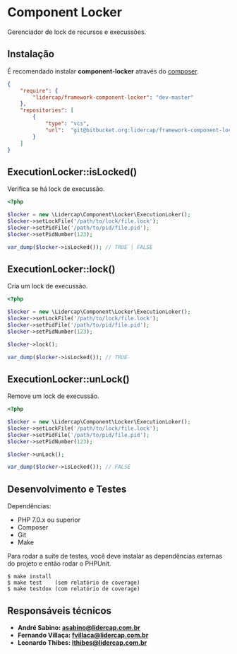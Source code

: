 Component Locker
================

Gerenciador de lock de recursos e execussões.

Instalação
----------

É recomendado instalar **component-locker** através do [composer](http://getcomposer.org).

```json
{
    "require": {
        "lidercap/framework-component-locker": "dev-master"
    },
    "repositories": [
        {
            "type": "vcs",
            "url":  "git@bitbucket.org:lidercap/framework-component-locker.git"
        }
    ]
}
```

ExecutionLocker::isLocked()
---------------------------

Verifica se há lock de execussão.

```php
<?php

$locker = new \Lidercap\Component\Locker\ExecutionLoker();
$locker->setLockFile('/path/to/lock/file.lock');
$locker->setPidFile('/path/to/pid/file.pid');
$locker->setPidNumber(123);

var_dump($locker->isLocked()); // TRUE | FALSE

```

ExecutionLocker::lock()
-----------------------

Cria um lock de execussão.

```php
<?php

$locker = new \Lidercap\Component\Locker\ExecutionLoker();
$locker->setLockFile('/path/to/lock/file.lock');
$locker->setPidFile('/path/to/pid/file.pid');
$locker->setPidNumber(123);

$locker->lock();

var_dump($locker->isLocked()); // TRUE

```

ExecutionLocker::unLock()
-------------------------

Remove um lock de execussão.

```php
<?php

$locker = new \Lidercap\Component\Locker\ExecutionLoker();
$locker->setLockFile('/path/to/lock/file.lock');
$locker->setPidFile('/path/to/pid/file.pid');
$locker->setPidNumber(123);

$locker->unLock();

var_dump($locker->isLocked()); // FALSE

```

Desenvolvimento e Testes
------------------------

Dependências:

 * PHP 7.0.x ou superior
 * Composer
 * Git
 * Make

Para rodar a suite de testes, você deve instalar as dependências externas do projeto e então rodar o PHPUnit.

    $ make install
    $ make test    (sem relatório de coverage)
    $ make testdox (com relatório de coverage)

Responsáveis técnicos
---------------------

 * **André Sabino: <asabino@lidercap.com.br>**
 * **Fernando Villaça: <fvillaca@lidercap.com.br>**
 * **Leonardo Thibes: <lthibes@lidercap.com.br>**
